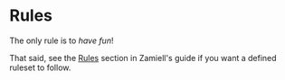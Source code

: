 # Rules

The only rule is to *have fun*!

That said, see the [Rules](https://github.com/Zamiell/stardew-valley/blob/master/Min-Max_Guide.md#rules) section in Zamiell's guide if you want a defined ruleset to follow.
